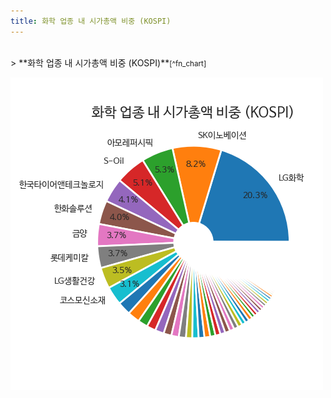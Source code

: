 ```yaml
---
title: 화학 업종 내 시가총액 비중 (KOSPI)
---
```

<br>
> **화학 업종 내 시가총액 비중 (KOSPI)<a id="pie"></a>**<small>[^fn_chart]</small>

![294090](images/kospi_업종명_화학_종목명.png)